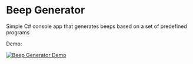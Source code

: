 # Beep Generator
Simple C# console app that generates beeps based on a set of predefined programs

Demo:

[![Beep Generator Demo](https://img.youtube.com/vi/mSinPPAEvhE/0.jpg)](https://www.youtube.com/watch?v=mSinPPAEvhE)

